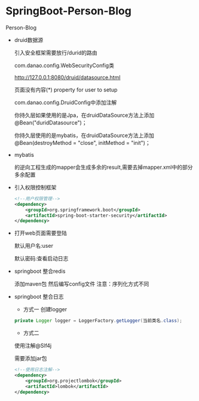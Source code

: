 # SpringBoot-Person-Blog
Person-Blog

- druid数据源

    引入安全框架需要放行/durid的路由
    
    com.danao.config.WebSecurityConfig类
    
    http://127.0.0.1:8080/druid/datasource.html
    
    页面没有内容(*) property for user to setup
    
    com.danao.config.DruidConfig中添加注解
    
    你持久层如果使用的是Jpa，在druidDataSource方法上添加@Bean("duridDatasource")；
    
    你持久层使用的是mybatis，在druidDataSource方法上添加@Bean(destroyMethod = "close", initMethod = "init")； 



- mybatis

    的逆向工程生成的mapper会生成多余的result,需要去掉mapper.xml中的部分多余配置

- 引入权限控制框架
    ```xml
    <!--用户权限管理-->
    <dependency>
        <groupId>org.springframework.boot</groupId>
        <artifactId>spring-boot-starter-security</artifactId>
    </dependency>
    ```
 - 打开web页面需要登陆
 
    默认用户名:user
    
    默认密码:查看启动日志
    
- springboot 整合redis

    添加maven包 然后编写config文件 注意：序列化方式不同
    
- springboot 整合日志

    - 方式一 创建logger
    ```java
    private Logger logger = LoggerFactory.getLogger(当前类名.class);
    ```
    - 方式二
    
    使用注解@Slf4j
    
    需要添加jar包
    ```xml
    <!--使用日志注解-->
    <dependency>
        <groupId>org.projectlombok</groupId>
        <artifactId>lombok</artifactId>
    </dependency>
    ```
   
